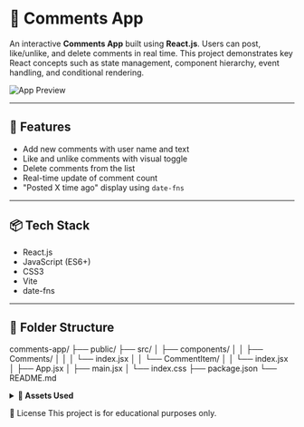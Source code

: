 # 💬 Comments App

An interactive **Comments App** built using **React.js**. Users can post, like/unlike, and delete comments in real time. This project demonstrates key React concepts such as state management, component hierarchy, event handling, and conditional rendering.

![App Preview](https://assets.ccbp.in/frontend/react-js/comments-app/comments-img.png)

---

## 🚀 Features

- Add new comments with user name and text
- Like and unlike comments with visual toggle
- Delete comments from the list
- Real-time update of comment count
- "Posted X time ago" display using `date-fns`

---

## 📦 Tech Stack

- React.js
- JavaScript (ES6+)
- CSS3
- Vite
- date-fns

---

## 📁 Folder Structure
comments-app/
├── public/
├── src/
│ ├── components/
│ │ ├── Comments/
│ │ │ └── index.jsx
│ │ └── CommentItem/
│ │ └── index.jsx
│ ├── App.jsx
│ ├── main.jsx
│ └── index.css
├── package.json
└── README.md


<details> <summary><strong>🎨 Assets Used</strong></summary>
Header Image:
https://assets.ccbp.in/frontend/react-js/comments-app/comments-img.png (alt: comments)

Like Button:
https://assets.ccbp.in/frontend/react-js/comments-app/like-img.png

Liked Button:
https://assets.ccbp.in/frontend/react-js/comments-app/liked-img.png

Delete Icon:
https://assets.ccbp.in/frontend/react-js/comments-app/delete-img.png

</details>

📄 License
This project is for educational purposes only.
